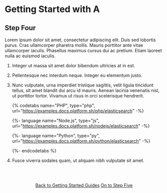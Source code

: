 # Getting Started with A

## Step Four

Lorem ipsum dolor sit amet, consectetur adipiscing elit. Duis sed lobortis purus. Cras ullamcorper pharetra mollis. Mauris porttitor ante vitae ullamcorper iaculis. Phasellus maximus cursus dui ac pretium. Etiam laoreet nulla ac euismod iaculis. 


1. Integer ut massa sit amet dolor bibendum ultricies at in est. 
2. Pellentesque nec interdum neque. Integer eu elementum justo. 
3. Nunc vulputate, urna imperdiet tristique sagittis, velit ligula tincidunt tellus, sit amet blandit dui arcu id mauris. Aenean lacinia venenatis nisl, ut porttitor tortor. Vivamus ut risus in orci scelerisque hendrerit. 

   {% codetabs name="PHP", type="php", url="https://examples.docs.platform.sh/php/elasticsearch" -%}

   {%- language name="Node.js", type="js", url="https://examples.docs.platform.sh/nodejs/elasticsearch" -%}

   {%- language name="Python", type="py", url="https://examples.docs.platform.sh/python/elasticsearch" -%}

   {%- endcodetabs %}

4. Fusce viverra sodales quam, ut aliquam nibh vulputate sit amet.

<html>
<head>
<link rel="stylesheet" href="/styles/styles.css">
</head>
<body>

<br/><br/>

<center>

<a href="/gettingstarted/gettingstarted.html" class="buttongen small" aria-label="Previous page: Getting Started Guides">Back to Getting Started Guides</a>
<a href="/gettingstarted/test7/steps/gs-a5.html" class="buttongen small" aria-label="Next page: Step Five">On to Step Five</a>

</center>

<br/><br/>

</body>
</html>
